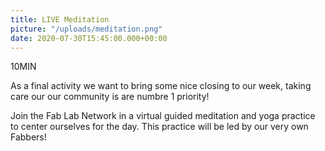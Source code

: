 ```yaml
---
title: LIVE Meditation
picture: "/uploads/meditation.png"
date: 2020-07-30T15:45:00.000+00:00
---
```


10MIN

As a final activity we want to bring some nice closing to our week,
taking care our our community is are numbre 1 priority!

Join the Fab Lab Network in a virtual guided meditation and 
yoga practice to center ourselves for the day. 
This practice will be led by our very own Fabbers! 
